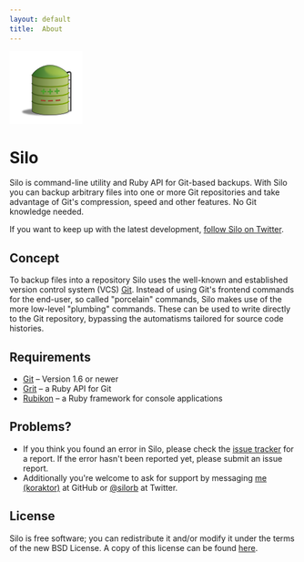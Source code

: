 ```yaml
---
layout: default
title:  About
---
```

<div id="logo">
  <img alt="Silo logo" src="graphics/silo.png" />
</div>

Silo
===============

Silo is command-line utility and Ruby API for Git-based backups. With Silo you
can backup arbitrary files into one or more Git repositories and take advantage
of Git's compression, speed and other features. No Git knowledge needed.

If you want to keep up with the latest development, [follow Silo on
Twitter][1].

## Concept

To backup files into a repository Silo uses the well-known and established
version control system (VCS) [Git][2]. Instead of using Git's frontend commands
for the end-user, so called "porcelain" commands, Silo makes use of the more
low-level "plumbing" commands. These can be used to write directly to the Git
repository, bypassing the automatisms tailored for source code histories.

## Requirements
- [Git][2] – Version 1.6 or newer
- [Grit][3] – a Ruby API for Git
- [Rubikon][4] – a Ruby framework for console applications

## Problems?

- If you think you found an error in Silo, please check the [issue tracker][5]
  for a report. If the error hasn't been reported yet, please submit an issue
  report.
- Additionally you're welcome to ask for support by messaging [me (koraktor)][6]
  at GitHub or [@silorb][1] at Twitter.

## License
Silo is free software; you can redistribute it and/or modify it under the terms
of the new BSD License. A copy of this license can be found [here][7].

  [1]: http://twitter.com/silorb
  [2]: http://git-scm.com
  [3]: https://github.com/mojombo/grit
  [4]: http://koraktor.de/rubikon
  [5]: https://github.com/koraktor/silo/issues
  [6]: https://github.com/koraktor
  [7]: license.html
